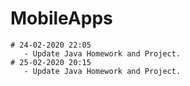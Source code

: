 # MobileApps
    # 24-02-2020 22:05
       - Update Java Homework and Project.
    # 25-02-2020 20:15
       - Update Java Homework and Project.
